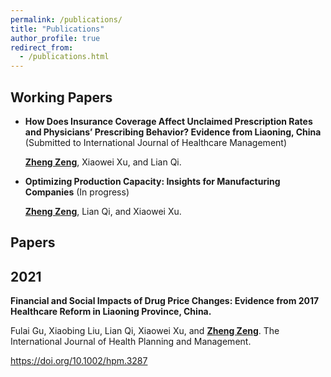 ```yaml
---
permalink: /publications/
title: "Publications"
author_profile: true
redirect_from: 
  - /publications.html
---
```



<!-- You can also find my publications on <a href="https://scholar.google.com/citations?user=6U4SXnUAAAAJ&hl=en">my Google Scholar profile</a>. -->

## Working Papers

* **How Does Insurance Coverage Affect Unclaimed Prescription Rates and Physicians’ Prescribing Behavior? Evidence from Liaoning, China** (Submitted to International Journal of Healthcare Management)

     <ins>**Zheng Zeng**</ins>, Xiaowei Xu, and Lian Qi. 

* **Optimizing Production Capacity: Insights for Manufacturing Companies** (In progress)

     <ins>**Zheng Zeng**</ins>, Lian Qi, and Xiaowei Xu. 

## Papers 

2021
---------

**Financial and Social Impacts of Drug
Price Changes: Evidence from 2017 Healthcare Reform in Liaoning Province, China.** 

Fulai Gu, Xiaobing Liu, Lian Qi, Xiaowei Xu, and <ins>**Zheng Zeng**</ins>. The International
Journal of Health Planning and Management. 

https://doi.org/10.1002/hpm.3287






